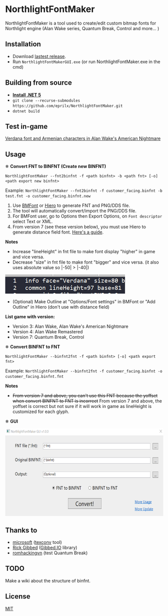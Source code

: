 # NorthlightFontMaker
NorthlightFontMaker is a tool used to create/edit custom bitmap fonts for Northlight engine (Alan Wake series, Quantum Break, Control and more... )

## Installation

- Download [lastest release](https://github.com/eprilx/NorthlightFontMaker/releases).
- Run `NorthlightFontMakerGUI.exe` (or run NorthlightFontMaker.exe in the cmd)

## Building from source
- **[Install .NET 5](https://dotnet.microsoft.com/download/dotnet/5.0)**
- ``git clone --recurse-submodules https://github.com/eprilx/NorthlightFontMaker.git``
- ``dotnet build``

## Test in-game
[Verdana font and Armenian characters in Alan Wake's American Nightmare](https://github.com/eprilx/NorthlightFontMaker/blob/master/sampleImg/verdana+armenian.png?raw=true)

## Usage
❄ **Convert FNT to BINFNT (Create new BINFNT)**

```
NorthlightFontMaker --fnt2binfnt -f <path binfnt> -b <path fnt> [-o] <path export new binfnt>
```
Example: `NorthlightFontMaker --fnt2binfnt -f customer_facing.binfnt -b test.fnt -o customer_facing.binfnt.new`
1. Use [BMFont](https://www.angelcode.com/products/bmfont/) or [Hiero](https://github.com/libgdx/libgdx/wiki/Hiero) to generate FNT and PNG/DDS file.
2. The tool will automatically convert/import the PNG/DDS file.
3. For BMFont user, go to Options then Export Options, on `Font descriptor` select Text or XML.
4. From version 7 (see these version below), you must use Hiero to generate distance field font. [Here's a guide](https://github.com/libgdx/libgdx/wiki/Distance-field-fonts#generating-the-font).

**Notes**
- Increase "lineHeight" in fnt file to make font display "higher" in game and vice versa.
- Decrease "size" in fnt file to make font "bigger" and vice versa. (it also uses absolute value so |-50| > |-40|)
<img src="sampleImg/editFNT.png" />

- (Optional) Make Outline at "Options/Font settings" in BMFont or "Add Outline" in Hiero (don't use with distance field)

**List game with version:**
- Version 3: Alan Wake, Alan Wake's American Nightmare
- Version 4: Alan Wake Remastered
- Version 7: Quantum Break, Control

❄ **Convert BINFNT to FNT**
```
NorthlightFontMaker --binfnt2fnt -f <path binfnt> [-o] <path export fnt>
```
Example: ``NorthlightFontMaker --binfnt2fnt -f customer_facing.binfnt -o customer_facing.binfnt.fnt``

**Notes**
- ~~From version 7 and above, you can't use this FNT because the yoffset when convert BINFNT to FNT is incorrect~~ From version 7 and above, the yoffset is correct but not sure if it will work in game as lineHeight is customized for each glyph.


❄ **GUI**

<img src="sampleImg/guiScreen.png" height="280"/>

## Thanks to
- [microsoft](https://github.com/microsoft) ([texconv](https://github.com/microsoft/DirectXTex) tool)
- [Rick Gibbed](https://github.com/gibbed) ([Gibbed.IO](https://github.com/gibbed/Gibbed.IO) library)
- [romhackingvn](https://github.com/romhackingvn) (test Quantum Break)
## TODO
Make a wiki about the structure of binfnt.

## License
[MIT](LICENSE)
